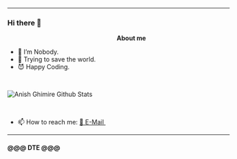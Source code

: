 ***********************************
### Hi there 👋

&nbsp;&nbsp;&nbsp;&nbsp;&nbsp;&nbsp;&nbsp;&nbsp;&nbsp;&nbsp;&nbsp;&nbsp;&nbsp;&nbsp;&nbsp;&nbsp;&nbsp;&nbsp;&nbsp;&nbsp;&nbsp;&nbsp;&nbsp;&nbsp;&nbsp;&nbsp;&nbsp;&nbsp;&nbsp;&nbsp;&nbsp;&nbsp;&nbsp;&nbsp;&nbsp;&nbsp;&nbsp;&nbsp;&nbsp;&nbsp;&nbsp;&nbsp;&nbsp;&nbsp;&nbsp;&nbsp;&nbsp;&nbsp;&nbsp;&nbsp;&nbsp;&nbsp;&nbsp;&nbsp;&nbsp;&nbsp;&nbsp;&nbsp;&nbsp;&nbsp;&nbsp;&nbsp;&nbsp;<b>About me</b> <br>
- 👹 I’m Nobody.
- 👺 Trying to save the world.
- 😈 Happy Coding.

<br />


![Anish Ghimire Github Stats](https://github-readme-stats.vercel.app/api?username=PriateXYF&show_icons=true&title_color=660000&icon_color=660000&text_color=800000&bg_color=F0DFAF)

<br /> 

- 📫 How to reach me: <a href = "mailto:jsonp@tuta.io">📧 E-Mail </a>&nbsp;&nbsp;
*************

#### @@@ DTE @@@
